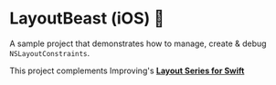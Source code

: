 # LayoutBeast (iOS) 🐺

A sample project that demonstrates how to manage, create & debug `NSLayoutConstraints`.

This project complements Improving's [**Layout Series for Swift**](www.google.com)
